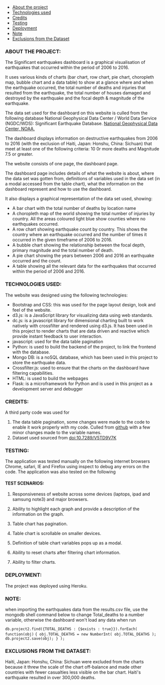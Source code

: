 * [About the project](#about-the-project)
* [Technologies used](#technologies-used)
* [Credits](#credits)
* [Testing](#testing)
* [Deployment](#deployment)
* [Note](#note)
* [Exclusions from the Dataset](#exclusions-from-the-dataset)

### ABOUT THE PROJECT:

   The Significant earthquakes dashboard is a graphical visualisation of earthquakes that occurred within the period of 2006 to 2016.

   It uses various kinds of charts (bar chart, row chart, pie chart, choropleth map, bubble chart and a data table) to show at a glance where and when the earthquake occurred, the total number of deaths and injuries that resulted from the earthquake, the total number of houses damaged and destroyed by the earthquake and the focal depth & magnitude of the earthquake.

   The data set used for the dashboard on this website is culled from the following database National Geophysical Data Center / World Data Service (NGDC/WDS): Significant Earthquake Database. [National Geophysical Data Center, NOAA.](http://dx.doi.org/10.7289/V5TD9V7K">doi:10.7289/V5TD9V7K)

   The dashboard displays information on destructive earthquakes from 2006 to 2016 (with the exclusion of Haiti, Japan: Honshu, China: Sichuan) that meet at least one of the following criteria: 10 0r more deaths and Magnitude 7.5 or greater.

   The website consists of one page, the dashboard page.

   The dashboard page includes details of what the website is about, where the data set was gotten from, definitions of variables used in the data set (in a modal accessed from the table chart), what the information on the dashboard represent and how to use the dashboard.

   It also displays a graphical representation of the data set used, showing:

   - A bar chart with the total number of deaths by location name
   - A choropleth map of the world showing the total number of injuries by country. All the areas coloured light blue show counties where no earthquakes occurred.
   - A row chart showing earthquake count by country. This shows the country where an earthquake occurred and the number of times it occurred in the given timeframe of 2006 to 2016.
   - A bubble chart showing the relationship between the focal depth, primary magnitude and the total number of death.
   - A pie chart showing the years between 2006 and 2016 an earthquake occurred and the count.
   - A table showing all the relevant data for the earthquakes that occurred within the period of 2006 and 2016.

### TECHNOLOGIES USED:

   The website was designed using the following technologies:

   - Bootstrap and CSS: this was used for the page layout design, look and feel of the website.
   - d3.js: is a JavaScript library for visualizing data using web standards.
   - dc.js: is a javascript library for dimensional charting built to work natively with crossfilter and rendered using d3.js. It has been used in this project to render charts that are data driven and reactive which provide instant feedback to user interaction.
   - javascript: used for the data table pagination
   - Python: is used to build the backend of the project, to link the frontend with the database.
   - Mongo DB: is a noSQL database, which has been used in this project to store the earthquake data.
   - Crossfilter.js: used to ensure that the charts on the dashboard have filtering capabilities.
   - HTML: is used to build the webpages
   - Flask: is a microframework for Python and is used in this project as a development server and debugger

### CREDITS:

   A third party code was used for 

   1. The data table pagination, some changes were made to the code to enable it work properly with my code. Culled from [github](https://github.com/dc-js/dc.js/blob/master/web/examples/table-pagination.html) with a few minor changes made to the variable names.
   2. Dataset used sourced from [doi:10.7289/V5TD9V7K](http://dx.doi.org/10.7289/V5TD9V7K")

### TESTING:

   The application was tested manually on the following internet browsers Chrome, safari, IE and Firefox using inspect to debug any errors on the code. The application was also tested on the following

#### TEST SCENARIOS:
   1. Responsiveness of website across some devices (laptops, ipad and samsung note3) and major browsers.

   2. Ability to highlight each graph and provide a description of the information on the graph.

   3. Table chart has pagination.

   4. Table chart is scrollable on smaller devices.

   5. Definition of table chart variables pops up as a modal.

   6. Ability to reset charts after filtering chart information.

   7. Ability to filter charts.

### DEPLOYMENT:

   The project was deployed using Heroku.

### NOTE:

   when importing the earthquakes data from the results.csv file, use the mongodb shell command below to change Total_deaths to a number variable, otherwise the dashboard won't load any data when run

```db.project2.find({TOTAL_DEATHS : {$exists : true}}).forEach( function(obj)```
 ```{ obj.TOTAL_DEATHS = new NumberInt( obj.TOTAL_DEATHS ); db.project2.save(obj); } );```

### EXCLUSIONS FROM THE DATASET:

   Haiti, Japan: Honshu, China: Sichuan were excluded from the charts because it threw the scale of the chart off-balance and made other countries with fewer casualties less visible on the bar chart. Haiti's earthquake resulted in over 300,000 deaths.